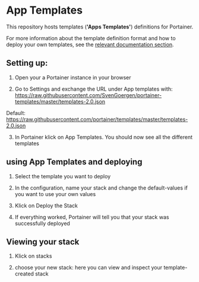 # App Templates

This repository hosts templates (**'Apps Templates'**) definitions for Portainer.

For more information about the template definition format and how to deploy your own templates, see the [relevant documentation section](https://documentation.portainer.io/v2.0/templates/deploy_stack/).

## Setting up:

1. Open your a Portainer instance in your browser

2. Go to Settings and exchange the URL under App templates with: https://raw.githubusercontent.com/SvenGoergen/portainer-templates/master/templates-2.0.json

Default: https://raw.githubusercontent.com/portainer/templates/master/templates-2.0.json

3. In Portainer klick on App Templates. You should now see all the different templates

## using App Templates and deploying

1. Select the template you want to deploy

2. In the configuration, name your stack and change the default-values if you want to use your own values

3. Klick on Deploy the Stack

4. If everything worked, Portainer will tell you that your stack was successfully deployed

## Viewing your stack

1. Klick on stacks

2. choose your new stack: here you can view and inspect your template-created stack
